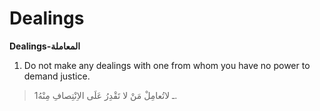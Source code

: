 Dealings
========

**Dealings-المعاملة**

1. Do not make any dealings with one from whom you have no power to
demand justice.

> 1ـ لاتُعامِلْ مَنْ لا تَقْدِرُ عَلَى الاِنْتِصافِ مِنْهُ.



